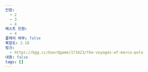 ```yaml
---
인원:
  - 2
  - 3
  - 4
베스트 인원:
  - 4
플레이 여부: false
복잡도: 2.18
링크:
  - https://bgg.cc/boardgame/171623/the-voyages-of-marco-polo
내용: false
tags: []
---
```

